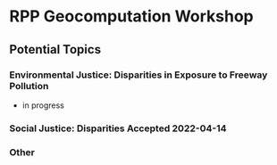# RPP Geocomputation Workshop

## Potential Topics

### Environmental Justice: Disparities in Exposure to Freeway Pollution

- in progress

### Social Justice: Disparities Accepted 2022-04-14

### Other
